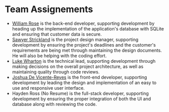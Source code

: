 # Team Assignements
- [William Rose](./project-plan/resumes/william_rose.md) is the back-end developer, supporting development by heading up the implementation of the application's database with SQLite and ensuring that customer data is secure.
- [Sawyer Strickland](./project-plan/resumes/sawyer_strickland.md) is the project design manager, supporting development by ensuring the project's deadlines and the customer's requirements are being met through maintaining the design documents. He will also be helping with the coding effort.
- [Luke Wharton](./project-plan/resumes/luke_wharton.md) is the technical lead, supporting development through making decisions on the overall project architecture, as well as maintaining quality through code reviews.
- [Joshua De Vicente-Reyes](./project-plan/resumes/joshua_de_vicente.md) is the front-end developer, supporting development by leading the design and implementation of an easy to use and responsive user interface.
- Hayden Ross (No Resume) is the full-stack developer, supporting development by ensuring the proper integration of both the UI and database along with reviewing the code.